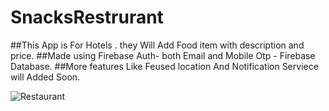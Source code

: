 # SnacksRestrurant
##This App is For Hotels . they Will  Add  Food item with description and price.
##Made using Firebase Auth- both Email and Mobile Otp - Firebase Database.
##More features Like Feused location And Notification Serviece will Added Soon.

![Restaurant](https://user-images.githubusercontent.com/70008047/126949634-32fa309c-d06f-4ae9-b37f-273ef5e4f885.gif)
